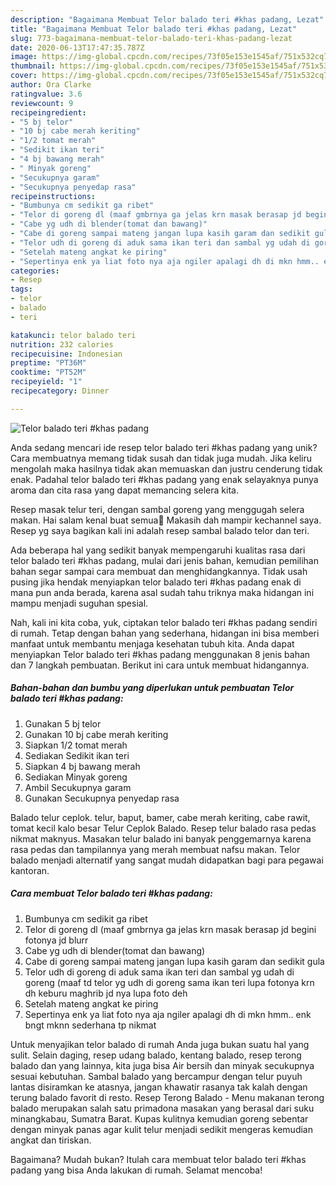 ```yaml
---
description: "Bagaimana Membuat Telor balado teri #khas padang, Lezat"
title: "Bagaimana Membuat Telor balado teri #khas padang, Lezat"
slug: 773-bagaimana-membuat-telor-balado-teri-khas-padang-lezat
date: 2020-06-13T17:47:35.787Z
image: https://img-global.cpcdn.com/recipes/73f05e153e1545af/751x532cq70/telor-balado-teri-khas-padang-foto-resep-utama.jpg
thumbnail: https://img-global.cpcdn.com/recipes/73f05e153e1545af/751x532cq70/telor-balado-teri-khas-padang-foto-resep-utama.jpg
cover: https://img-global.cpcdn.com/recipes/73f05e153e1545af/751x532cq70/telor-balado-teri-khas-padang-foto-resep-utama.jpg
author: Ora Clarke
ratingvalue: 3.6
reviewcount: 9
recipeingredient:
- "5 bj telor"
- "10 bj cabe merah keriting"
- "1/2 tomat merah"
- "Sedikit ikan teri"
- "4 bj bawang merah"
- " Minyak goreng"
- "Secukupnya garam"
- "Secukupnya penyedap rasa"
recipeinstructions:
- "Bumbunya cm sedikit ga ribet"
- "Telor di goreng dl (maaf gmbrnya ga jelas krn masak berasap jd begini fotonya jd blurr"
- "Cabe yg udh di blender(tomat dan bawang)"
- "Cabe di goreng sampai mateng jangan lupa kasih garam dan sedikit gula"
- "Telor udh di goreng di aduk sama ikan teri dan sambal yg udah di goreng (maaf td telor yg udh di goreng sama ikan teri lupa fotonya krn dh keburu maghrib jd nya lupa foto deh"
- "Setelah mateng angkat ke piring"
- "Sepertinya enk ya liat foto nya aja ngiler apalagi dh di mkn hmm.. enk bngt mknn sederhana tp nikmat"
categories:
- Resep
tags:
- telor
- balado
- teri

katakunci: telor balado teri 
nutrition: 232 calories
recipecuisine: Indonesian
preptime: "PT36M"
cooktime: "PT52M"
recipeyield: "1"
recipecategory: Dinner

---
```



![Telor balado teri #khas padang](https://img-global.cpcdn.com/recipes/73f05e153e1545af/751x532cq70/telor-balado-teri-khas-padang-foto-resep-utama.jpg)

Anda sedang mencari ide resep telor balado teri #khas padang yang unik? Cara membuatnya memang tidak susah dan tidak juga mudah. Jika keliru mengolah maka hasilnya tidak akan memuaskan dan justru cenderung tidak enak. Padahal telor balado teri #khas padang yang enak selayaknya punya aroma dan cita rasa yang dapat memancing selera kita.

Resep masak telur teri, dengan sambal goreng yang menggugah selera makan. Hai salam kenal buat semua🤗 Makasih dah mampir kechannel saya. Resep yg saya bagikan kali ini adalah resep sambal balado telor dan teri.

Ada beberapa hal yang sedikit banyak mempengaruhi kualitas rasa dari telor balado teri #khas padang, mulai dari jenis bahan, kemudian pemilihan bahan segar sampai cara membuat dan menghidangkannya. Tidak usah pusing jika hendak menyiapkan telor balado teri #khas padang enak di mana pun anda berada, karena asal sudah tahu triknya maka hidangan ini mampu menjadi suguhan spesial.


Nah, kali ini kita coba, yuk, ciptakan telor balado teri #khas padang sendiri di rumah. Tetap dengan bahan yang sederhana, hidangan ini bisa memberi manfaat untuk membantu menjaga kesehatan tubuh kita. Anda dapat menyiapkan Telor balado teri #khas padang menggunakan 8 jenis bahan dan 7 langkah pembuatan. Berikut ini cara untuk membuat hidangannya.

<!--inarticleads1-->

##### Bahan-bahan dan bumbu yang diperlukan untuk pembuatan Telor balado teri #khas padang:

1. Gunakan 5 bj telor
1. Gunakan 10 bj cabe merah keriting
1. Siapkan 1/2 tomat merah
1. Sediakan Sedikit ikan teri
1. Siapkan 4 bj bawang merah
1. Sediakan  Minyak goreng
1. Ambil Secukupnya garam
1. Gunakan Secukupnya penyedap rasa


Balado telur ceplok. telur, baput, bamer, cabe merah keriting, cabe rawit, tomat kecil kalo besar Telur Ceplok Balado. Resep telur balado rasa pedas nikmat maknyus. Masakan telur balado ini banyak penggemarnya karena rasa pedas dan tampilannya yang merah membuat nafsu makan. Telor balado menjadi alternatif yang sangat mudah didapatkan bagi para pegawai kantoran. 

<!--inarticleads2-->

##### Cara membuat Telor balado teri #khas padang:

1. Bumbunya cm sedikit ga ribet
1. Telor di goreng dl (maaf gmbrnya ga jelas krn masak berasap jd begini fotonya jd blurr
1. Cabe yg udh di blender(tomat dan bawang)
1. Cabe di goreng sampai mateng jangan lupa kasih garam dan sedikit gula
1. Telor udh di goreng di aduk sama ikan teri dan sambal yg udah di goreng (maaf td telor yg udh di goreng sama ikan teri lupa fotonya krn dh keburu maghrib jd nya lupa foto deh
1. Setelah mateng angkat ke piring
1. Sepertinya enk ya liat foto nya aja ngiler apalagi dh di mkn hmm.. enk bngt mknn sederhana tp nikmat


Untuk menyajikan telor balado di rumah Anda juga bukan suatu hal yang sulit. Selain daging, resep udang balado, kentang balado, resep terong balado dan yang lainnya, kita juga bisa Air bersih dan minyak secukupnya sesuai kebutuhan. Sambal balado yang bercampur dengan telur puyuh lantas disiramkan ke atasnya, jangan khawatir rasanya tak kalah dengan terung balado favorit di resto. Resep Terong Balado - Menu makanan terong balado merupakan salah satu primadona masakan yang berasal dari suku minangkabau, Sumatra Barat. Kupas kulitnya kemudian goreng sebentar dengan minyak panas agar kulit telur menjadi sedikit mengeras kemudian angkat dan tiriskan. 

Bagaimana? Mudah bukan? Itulah cara membuat telor balado teri #khas padang yang bisa Anda lakukan di rumah. Selamat mencoba!
